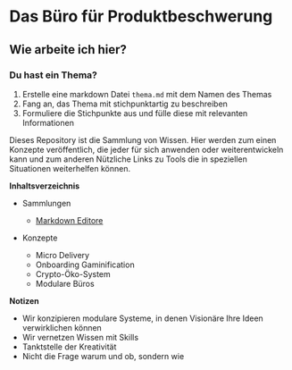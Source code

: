 # Das Büro für Produktbeschwerung

## Wie arbeite ich hier?

### Du hast ein Thema?
1. Erstelle eine markdown Datei `thema.md` mit dem Namen des Themas
2. Fang an, das Thema mit stichpunktartig zu beschreiben
3. Formuliere die Stichpunkte aus und fülle diese mit relevanten Informationen



Dieses Repository ist die Sammlung von Wissen. Hier werden zum einen Konzepte veröffentlich, die jeder für sich anwenden oder weiterentwickeln kann und zum anderen Nützliche Links zu Tools die in speziellen Situationen weiterhelfen können.

**Inhaltsverzeichnis**
- Sammlungen
  - [Markdown Editore](liste-markdown-editor.md)
 
- Konzepte
  - Micro Delivery
  - Onboarding Gaminification
  - Crypto-Öko-System
  - Modulare Büros
  
**Notizen**
- Wir konzipieren modulare Systeme, in denen Visionäre Ihre Ideen verwirklichen können
- Wir vernetzen Wissen mit Skills
- Tanktstelle der Kreativität
- Nicht die Frage warum und ob, sondern wie
